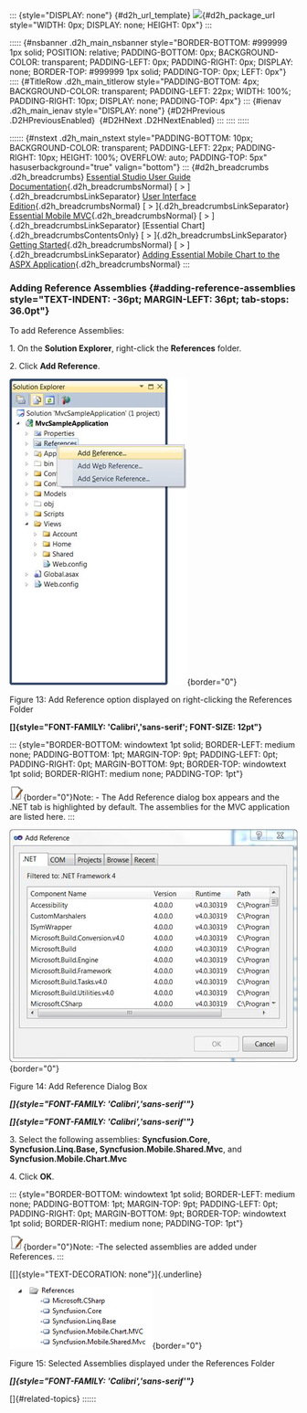 ::: {style="DISPLAY: none"}
[](ms-xhelp:///?Id=d2h_url_template){#d2h_url_template} ![](!package_url!){#d2h_package_url style="WIDTH: 0px; DISPLAY: none; HEIGHT: 0px"}
:::

::::: {#nsbanner .d2h_main_nsbanner style="BORDER-BOTTOM: #999999 1px solid; POSITION: relative; PADDING-BOTTOM: 0px; BACKGROUND-COLOR: transparent; PADDING-LEFT: 0px; PADDING-RIGHT: 0px; DISPLAY: none; BORDER-TOP: #999999 1px solid; PADDING-TOP: 0px; LEFT: 0px"}
:::: {#TitleRow .d2h_main_titlerow style="PADDING-BOTTOM: 4px; BACKGROUND-COLOR: transparent; PADDING-LEFT: 22px; WIDTH: 100%; PADDING-RIGHT: 10px; DISPLAY: none; PADDING-TOP: 4px"}
::: {#ienav .d2h_main_ienav style="DISPLAY: none"}
[](ms-xhelp:///?Id=4def2e64-467f-47ff-bfe5-970010ff1df2){#D2HPrevious .D2HPreviousEnabled}  [](ms-xhelp:///?Id=b9bb35af-2ea5-41f4-9e01-afc481e6ad26){#D2HNext .D2HNextEnabled}
:::
::::
:::::

:::::: {#nstext .d2h_main_nstext style="PADDING-BOTTOM: 10px; BACKGROUND-COLOR: transparent; PADDING-LEFT: 22px; PADDING-RIGHT: 10px; HEIGHT: 100%; OVERFLOW: auto; PADDING-TOP: 5px" hasuserbackground="true" valign="bottom"}
::: {#d2h_breadcrumbs .d2h_breadcrumbs}
[Essential Studio User Guide Documentation](ms-xhelp:///?Id=12457748-09e3-4d74-a240-8e049cedf030){.d2h_breadcrumbsNormal} [ \> ]{.d2h_breadcrumbsLinkSeparator} [User Interface Edition](ms-xhelp:///?Id=c29296b7-531c-413b-a0ec-488ca1f7f669){.d2h_breadcrumbsNormal} [ \> ]{.d2h_breadcrumbsLinkSeparator} [Essential Mobile MVC](ms-xhelp:///?Id=74df42e3-5434-4590-9be6-3ae2f911cbbc){.d2h_breadcrumbsNormal} [ \> ]{.d2h_breadcrumbsLinkSeparator} [Essential Chart]{.d2h_breadcrumbsContentsOnly} [ \> ]{.d2h_breadcrumbsLinkSeparator} [Getting Started](ms-xhelp:///?Id=3eb7eb94-5332-4941-affa-4bfbabf22ff3){.d2h_breadcrumbsNormal} [ \> ]{.d2h_breadcrumbsLinkSeparator} [Adding Essential Mobile Chart to the ASPX Application](ms-xhelp:///?Id=4def2e64-467f-47ff-bfe5-970010ff1df2){.d2h_breadcrumbsNormal}
:::

### Adding Reference Assemblies {#adding-reference-assemblies style="TEXT-INDENT: -36pt; MARGIN-LEFT: 36pt; tab-stops: 36.0pt"}

To add Reference Assemblies:

1\. On the **Solution Explorer**, right-click the **References** folder.

2\. Click **Add Reference**.

![](ImagesExt/image102_18.jpg){border="0"}

Figure 13: Add Reference option displayed on right-clicking the References Folder

**[]{style="FONT-FAMILY: 'Calibri','sans-serif'; FONT-SIZE: 12pt"}**  

::: {style="BORDER-BOTTOM: windowtext 1pt solid; BORDER-LEFT: medium none; PADDING-BOTTOM: 1pt; MARGIN-TOP: 9pt; PADDING-LEFT: 0pt; PADDING-RIGHT: 0pt; MARGIN-BOTTOM: 9pt; BORDER-TOP: windowtext 1pt solid; BORDER-RIGHT: medium none; PADDING-TOP: 1pt"}
 

![](ImagesExt/image102_4.jpg){border="0"}Note: - The Add Reference dialog box appears and the .NET tab is highlighted by default. The assemblies for the MVC application are listed here.
:::

![](ImagesExt/image102_19.jpg){border="0"}

Figure 14: Add Reference Dialog Box

***[]{style="FONT-FAMILY: 'Calibri','sans-serif'"}***  

***[]{style="FONT-FAMILY: 'Calibri','sans-serif'"}***  

3\. Select the following assemblies: **Syncfusion.Core, Syncfusion.Linq.Base, Syncfusion.Mobile.Shared.Mvc**, and **Syncfusion.Mobile.Chart.Mvc**

4\. Click **OK**.

::: {style="BORDER-BOTTOM: windowtext 1pt solid; BORDER-LEFT: medium none; PADDING-BOTTOM: 1pt; MARGIN-TOP: 9pt; PADDING-LEFT: 0pt; PADDING-RIGHT: 0pt; MARGIN-BOTTOM: 9pt; BORDER-TOP: windowtext 1pt solid; BORDER-RIGHT: medium none; PADDING-TOP: 1pt"}
 

![](ImagesExt/image102_4.jpg){border="0"}Note: -The selected assemblies are added under References.
:::

[[]{style="TEXT-DECORATION: none"}]{.underline}  

![Description: C:\\Users\\rubyp\\Documents\\Vol 4\\UGs\\UGFolderStructure\\User Interface\\Mobile MVC\\ref.png](ImagesExt/image102_20.png){border="0"}

Figure 15: Selected Assemblies displayed under the References Folder

***[]{style="FONT-FAMILY: 'Calibri','sans-serif'"}***  

[]{#related-topics}
::::::
